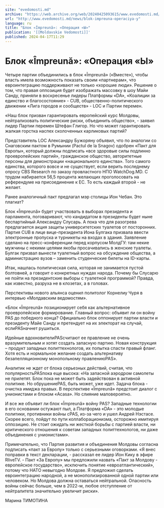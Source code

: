```yaml
---
site: "evedomosti.md"
archive: "https://web.archive.org/web/20240425093615/www.evedomosti.md/news/blok-impreuna-operaciya-y"
url: "http://www.evedomosti.md/news/blok-impreuna-operaciya-y"
language: ru
title: "Блок «Împreună»: «Операция «Ы»"
publication: '[[Moldavskie Vedomosti]]'
published: 2024-04-17T11:29
---
```


# Блок «Împreună»: «Операция «Ы»

Четыре партии объединились в блок «Împreună» («Вместе»), чтобы власть имела возможность показать своим «партнерам», что евроинтеграцию поддерживают не только «хорошие люди». Решение о том, что правая оппозиция будет изображать массовку в шоу Майи Санду, приняли в воскресенье лидеры Платформы «DA», «Коалиции за единство и благосостояние» - CUB, общественно-политического движении «Лига городов и сообществ» - LOC и Партии перемен.

«Наш блок призван гарантировать европейский курс Молдовы, нейтрализовать политические риски, объединить общество», - заявил лидер Партии перемен Штефан Глигор. Но что может гарантировать жалкая горстка наспех сколоченных карликовых партий?

Представитель LOC Александру Бужоряну объявил, что по аналогии со Снаговским пактом в Румынии (Pactul de la Snagov) одобрен «Пакт для Европы», который должны подписать «все здоровые силы подлинно проевропейских партий», гражданское общество, авторитетные персоны для демонстрации «национального единства». Того самого единства, которого вовсе и не существует, если верить последнему опросу CBS Research по заказу провластного НПО WatchDog.MD. С трудом набирается 56,5 процента желающих проголосовать на референдуме на присоединение к ЕС. То есть каждый второй - не желает.

Ранее аналогичный пакт предлагал мэр столицы Ион Чебан. Это плагиат?

Блок «Împreună» будет участвовать в выборах президента и парламента, поговаривают, что кандидатом в президенты будет ныне беспартийный Александру Слусарь. А пока что для разогрева предлагается акция защиты университетских туалетов от посторонних. Партия CUB в лице вице-президента Иона Булгака призвала ввести электронные пропуска и турникеты на входах в здания. Заявление сделано на пресс-конференции перед корпусом МолдГУ: там некие мужчины с некими целями якобы просачивались в женские туалеты. Булгак призвал вынести туалетный вопрос на обсуждение общества, а администрацию вузов – заменить студенческие билеты на ID-карты.

Итак, нашлась политическая сила, которая не занимается пустой болтовней, а говорит о конкретных нуждах народа. Почему бы Слусарю не пойти на президентские выборы с туалетной программой? Правда, как известно, разруха не в клозетах, а в головах.

Перспективы нового альянса оценил политолог Корнелиу Чуря в интервью «Молдавским ведомостям».

«Блок «Împreună» позиционирует себя как альтернативное проевропейское формирование. Главный вопрос: объявит ли он войну PAS до победного конца? Официально блок оппонирует партии власти и президенту Майе Санду и претендует на их электорат на случай, еслиPASначнет рушиться.

Идейные вдохновителиPASсчитают ее правление не очень вразумительным и хотят создать запасную партию. Новая конструкция – продукт западных политтехнологов, их попытка спасти правый фланг. Хотя есть и нормальное желание создать альтернативу безапелляционному монопольному правлениюPAS».

Аналитик не ждет от блока серьезных действий, считая, что популярностьPASпока еще высока: «На запасной аэродром самолеты не прилетят. Блок пока не может быть задействован в активной политике. Но обрушениеPAS, быть может, уже идет. Задача блока - очистка имиджа правых. В перспективе «Împreună» предстоит диалог с унионистами и блоком «Acasa». Но слияние маловероятно.

И все же объявит ли блок «Împreună» войну PAS? Западные технологии в его основании остужают пыл, а Платформа «DA» - это молодые политики, противники войны сPAS, из-за чего и ушел Андрей Нэстасе. Скорее всего, пойдут по пути коллаборационизма, осторожно имитируя оппозицию. Не стоит ожидать ни жесткой борьбы с партией власти, ни критического отношения к советам западных политтехнологов, ни даже объединения с унионистами».

Примечательно, что Партия развития и объединения Молдовы согласна подписать «пакт за Европу» только с серьезными оговорками. «Я внес поправки в текст декларации, - рассказал ее лидер Ион Кику в эфире RliveTV. - Пакт «За Европу» мы предложили назвать «Пакт за Молдову - европейское государство», исключить понятие «евроатлантический», потому что НАТО невыгодно Молдове. Я предложил сделать евроинтеграцию народной, а не монополизированной одной партии или человеком. Но Молдова должна оставаться нейтральной. Опасность войны сейчас больше, чем в 2022-м, любое отступление от нейтралитета значительно увеличит риски».

Марина ТИМОТИНА